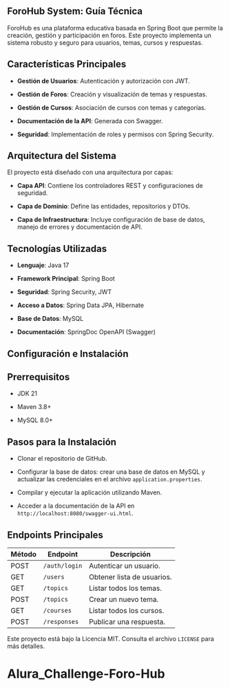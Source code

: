 ## ForoHub System: Guía Técnica

ForoHub es una plataforma educativa basada en Spring Boot que permite la creación, gestión y participación en foros. Este proyecto implementa un sistema robusto y seguro para usuarios, temas, cursos y respuestas.

## Características Principales

- **Gestión de Usuarios**: Autenticación y autorización con JWT.

- **Gestión de Foros**: Creación y visualización de temas y respuestas.

- **Gestión de Cursos**: Asociación de cursos con temas y categorías.

- **Documentación de la API**: Generada con Swagger.

- **Seguridad**: Implementación de roles y permisos con Spring Security.

## Arquitectura del Sistema

El proyecto está diseñado con una arquitectura por capas:

- **Capa API**: Contiene los controladores REST y configuraciones de seguridad.

- **Capa de Dominio**: Define las entidades, repositorios y DTOs.

- **Capa de Infraestructura**: Incluye configuración de base de datos, manejo de errores y documentación de API.

## Tecnologías Utilizadas

- **Lenguaje**: Java 17

- **Framework Principal**: Spring Boot

- **Seguridad**: Spring Security, JWT

- **Acceso a Datos**: Spring Data JPA, Hibernate

- **Base de Datos**: MySQL

- **Documentación**: SpringDoc OpenAPI (Swagger)

## Configuración e Instalación

## Prerrequisitos

- JDK 21

- Maven 3.8+

- MySQL 8.0+

## Pasos para la Instalación

- Clonar el repositorio de GitHub.

- Configurar la base de datos: crear una base de datos en MySQL y actualizar las credenciales en el archivo `application.properties`.

- Compilar y ejecutar la aplicación utilizando Maven.

- Acceder a la documentación de la API en `http://localhost:8080/swagger-ui.html`.

## Endpoints Principales

| Método | Endpoint      | Descripción                |
| ------ | ------------- | -------------------------- |
| POST   | `/auth/login` | Autenticar un usuario.     |
| GET    | `/users`      | Obtener lista de usuarios. |
| GET    | `/topics`     | Listar todos los temas.    |
| POST   | `/topics`     | Crear un nuevo tema.       |
| GET    | `/courses`    | Listar todos los cursos.   |
| POST   | `/responses`  | Publicar una respuesta.    |



Este proyecto está bajo la Licencia MIT. Consulta el archivo `LICENSE` para más detalles.
# Alura_Challenge-Foro-Hub
